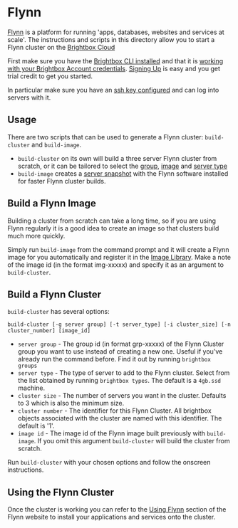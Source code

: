# Flynn 

[Flynn](http://flynn.io) is a platform for running 'apps, databases,
websites and services at scale'. The instructions and scripts in this
directory allow you to start a Flynn cluster on the [Brightbox Cloud](https://www.brightbox.com)

First make sure you have the [Brightbox CLI
installed](https://www.brightbox.com/docs/guides/cli/installation/)
and that it is [working with your Brightbox Account credentials](https://www.brightbox.com/docs/guides/cli/getting-started/). [Signing
Up](https://manage.brightbox.com/signup) is easy and you get trial credit
to get you started.

In particular make sure you have an [ssh key configured](https://www.brightbox.com/docs/guides/manager/ssh-keys/) and can log into servers with it. 

## Usage

There are two scripts that can be used to generate a Flynn cluster: `build-cluster` and `build-image`.

* `build-cluster` on its own will build a three server Flynn
cluster from scratch, or it can be tailored to select the
[group](https://www.brightbox.com/docs/guides/cli/server-groups/),
[image](https://www.brightbox.com/docs/reference/server-images/) and
[server type](https://www.brightbox.com/docs/reference/server-types/)
* `build-image` creates a [server
snapshot](https://www.brightbox.com/docs/guides/cli/create-a-snapshot/)
with the Flynn software installed for faster Flynn cluster builds.

## Build a Flynn Image

Building a cluster from scratch can take a long time, so if you are using Flynn regularly it is a good idea to create an image so that clusters build much more quickly. 

Simply run `build-image` from the command prompt and it will create a
Flynn image for you automatically and register it in the [Image Library](https://www.brightbox.com/docs/guides/cli/image-library/). Make a note of the image id (in the format img-xxxxx) and specify it as an argument to `build-cluster`.

## Build a Flynn Cluster

`build-cluster` has several options:

```
build-cluster [-g server group] [-t server_type] [-i cluster_size] [-n cluster_number] [image_id]
```
* `server group` - The group id (in format grp-xxxxx) of the Flynn Cluster
group you want to use instead of creating a new one. Useful if you've
already run the command before. Find it out by running `brightbox groups`
* `server type` - The type of server to add to the Flynn cluster. Select
from the list obtained by running `brightbox types`. The default is a
`4gb.ssd` machine.
* `cluster size` - The number of servers you want in the cluster. Defaults
to 3 which is also the minimum size.
* `cluster number` - The identifier for this Flynn Cluster. All brightbox
objects associated with the cluster are named with this identifier. The default is '1'. 
* `image id` - The image id of the Flynn image built previously with
`build-image`. If you omit this argument `build-cluster` will build the cluster from scratch. 

Run `build-cluster` with your chosen options and follow the onscreen
instructions.

## Using the Flynn Cluster

Once the cluster is working you can refer to the [Using
Flynn](https://flynn.io/docs) section of the Flynn website to install
your applications and services onto the cluster.


